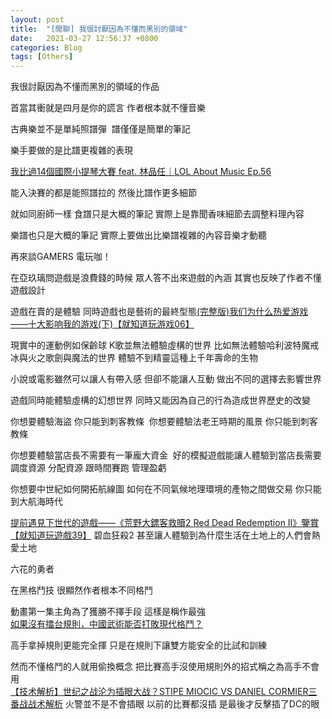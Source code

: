 ```yaml
---
layout: post
title:  "[閒聊] 我很討厭因為不懂而黑別的領域"
date:   2021-03-27 12:56:37 +0800
categories: Blog
tags: [Others]
---
```


我很討厭因為不懂而黑別的領域的作品

首當其衝就是四月是你的謊言 作者根本就不懂音樂

古典樂並不是單純照譜彈&nbsp; 譜僅僅是簡單的筆記

樂手要做的是比譜更複雜的表現

[我比過14個國際小提琴大賽 feat. 林品任｜LOL About Music Ep.56](https://www.youtube.com/watch?v=Ml8vEmRE3eE)

能入決賽的都是能照譜拉的 然後比譜作更多細節

就如同廚師一樣 食譜只是大概的筆記 實際上是靠聞香味細節去調整料理內容

樂譜也只是大概的筆記 實際上要做出比樂譜複雜的內容音樂才動聽




再來談GAMERS 電玩咖！

在亞玖璃問遊戲是浪費錢的時候 眾人答不出來遊戲的內涵 其實也反映了作者不懂遊戲設計

遊戲在賣的是體驗 同時遊戲也是藝術的最終型態[(完整版)我们为什么热爱游戏——十大影响我的游戏(下)【就知道玩游戏06】](https://youtu.be/LaH3S0_Q0YI)

現實中的運動例如保齡球 K歌並無法體驗虛構的世界 比如無法體驗哈利波特魔戒冰與火之歌劍與魔法的世界 體驗不到精靈這種上千年壽命的生物

小說或電影雖然可以讓人有帶入感 但卻不能讓人互動 做出不同的選擇去影響世界

遊戲同時能體驗虛構的幻想世界 同時又能因為自己的行為造成世界歷史的改變

你想要體驗海盜 你只能到刺客教條&nbsp; 你想要體驗法老王時期的風景 你只能到刺客教條 

你想要體驗當店長不需要有一筆龐大資金&nbsp; 好的模擬遊戲能讓人體驗到當店長需要調度資源 分配資源 跟時間賽跑 管理盈虧

你想要中世紀如何開拓航線圖 如何在不同氣候地理環境的產物之間做交易 你只能到大航海時代

[提前遇見下世代的遊戲——《荒野大鏢客救贖2 Red Dead Redemption II》鑒賞【就知道玩遊戲39】](https://www.youtube.com/watch?v=_wCgLGDjggk)
碧血狂殺2 甚至讓人體驗到為什麼生活在土地上的人們會熱愛土地




六花的勇者

在黑格鬥技 很顯然作者根本不同格鬥

動畫第一集主角為了獲勝不擇手段 這樣是稱作最強  
[如果沒有擂台規則，中國武術能否打敗現代格鬥？](https://youtu.be/K2LgDq5g9mA)

高手拿掉規則更能完全揮 只是在規則下讓雙方能安全的比試和訓練

然而不懂格鬥的人就用偷換概念 把比賽高手沒使用規則外的招式稱之為高手不會用  
[【技术解析】世纪之战沦为插眼大战？STIPE MIOCIC VS DANIEL CORMIER三番战战术解析](https://youtu.be/dxqsp3s_7p8)
火警並不是不會插眼 以前的比賽都沒插 是最後才反擊插了DC的眼   